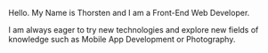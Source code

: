 Hello. My Name is Thorsten and I am a Front-End Web Developer.

I am always eager to try new technologies and explore new fields of knowledge such as Mobile App Development or Photography. 
